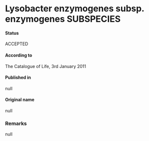 Lysobacter enzymogenes subsp. enzymogenes SUBSPECIES
=======

#### Status
ACCEPTED

#### According to
The Catalogue of Life, 3rd January 2011

#### Published in
null

#### Original name
null

### Remarks
null